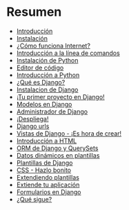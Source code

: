 # Resumen

*   [Introducción][1]
*   [Instalación][2]
*   [¿Cómo funciona Internet?][3]
*   [Introducción a la línea de comandos][4]
*   [Instalación de Python][5]
*   [Editor de código][6]
*   [Introducción a Python][7]
*   [¿Qué es Django?][8]
*   [Instalacion de Django][9]
*   [¡Tu primer proyecto en Django!][10]
*   [Modelos en Django][11]
*   [Administrador de Django][12]
*   [¡Despliega!][13]
*   [Django urls][14]
*   [Vistas de Django - ¡Es hora de crear!][15]
*   [Introducción a HTML][16]
*   [ORM de Django y QuerySets][17]
*   [Datos dinámicos en plantillas][18]
*   [Plantillas de Django][19]
*   [CSS - Hazlo bonito][20]
*   [Extendiendo plantillas][21]
*   [Extiende tu aplicación][22]
*   [Formularios en Django][23]
*   [¿Qué sigue?][24]

 [1]: README.md
 [2]: installation/README.md
 [3]: how_the_internet_works/README.md
 [4]: intro_to_command_line/README.md
 [5]: python_installation/README.md
 [6]: code_editor/README.md
 [7]: python_introduction/README.md
 [8]: django/README.md
 [9]: django_installation/README.md
 [10]: django_start_project/README.md
 [11]: django_models/README.md
 [12]: django_admin/README.md
 [13]: deploy/README.md
 [14]: django_urls/README.md
 [15]: django_views/README.md
 [16]: html/README.md
 [17]: django_orm/README.md
 [18]: dynamic_data_in_templates/README.md
 [19]: django_templates/README.md
 [20]: css/README.md
 [21]: template_extending/README.md
 [22]: extend_your_application/README.md
 [23]: django_forms/README.md
 [24]: whats_next/README.md
